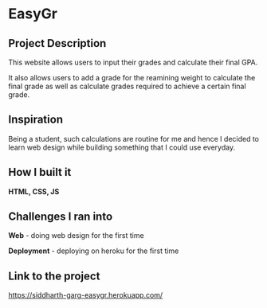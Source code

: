 # EasyGr

## Project Description

This website allows users to input their grades and calculate their final GPA.

It also allows users to add a grade for the reamining weight to calculate the final grade as well as calculate grades required to achieve a certain final grade.

## Inspiration 

Being a student, such calculations are routine for me and hence I decided to learn web design while building something that I could use everyday.

## How I built it

**HTML, CSS, JS** 

## Challenges I ran into

**Web** - doing web design for the first time

**Deployment** - deploying on heroku for the first time

## Link to the project
https://siddharth-garg-easygr.herokuapp.com/
